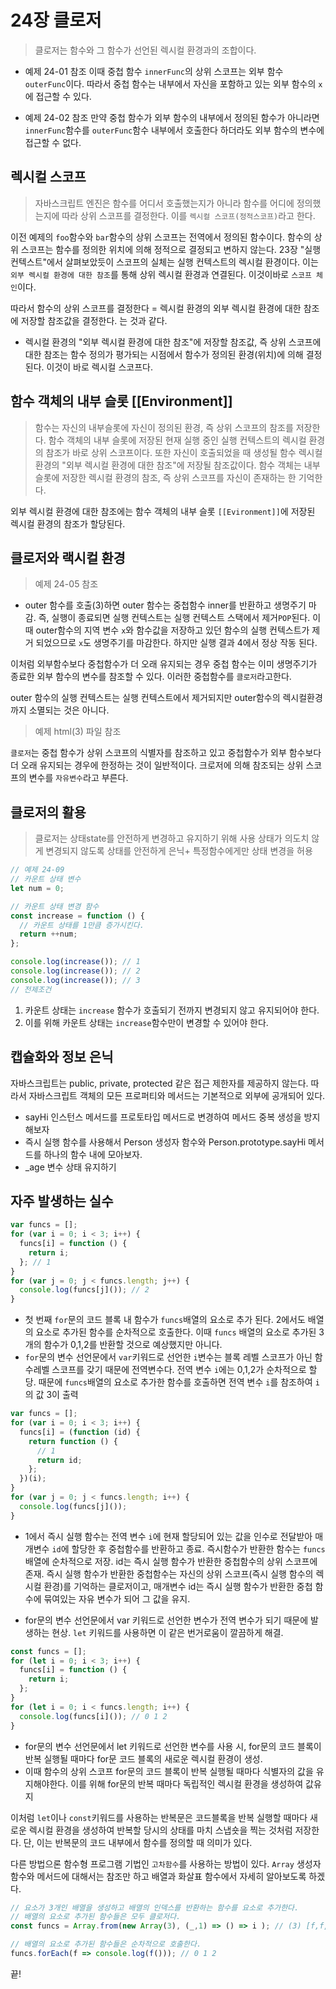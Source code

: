 # 24장 클로저

> 클로저는 함수와 그 함수가 선언된 렉시컬 환경과의 조합이다.

- 예제 24-01 참조
  이때 중첩 함수 `innerFunc`의 상위 스코프는 외부 함수 `outerFunc`이다. 따라서 중첩 함수는 내부에서 자신을 포함하고 있는 외부 함수의 `x`에 접근할 수 있다.

- 예제 24-02 참조
  만약 중첩 함수가 외부 함수의 내부에서 정의된 함수가 아니라면 `innerFunc`함수를 `outerFunc`함수 내부에서 호출한다 하더라도 외부 함수의 변수에 접근할 수 없다.

## 렉시컬 스코프

> 자바스크립트 엔진은 함수를 어디서 호출했는지가 아니라 함수를 어디에 정의했는지에 따라 상위 스코프를 결정한다. 이를 `렉시컬 스코프(정적스코프)`라고 한다.

이전 예제의 `foo`함수와 `bar`함수의 상위 스코프는 전역에서 정의된 함수이다. 함수의 상위 스코프는 함수를 정의한 위치에 의해 정적으로 결정되고 변하지 않는다. 23장 "실행 컨텍스트"에서 살펴보았듯이 스코프의 실체는 실행 컨텍스트의 렉시컬 환경이다. 이는 `외부 렉시컬 환경에 대한 참조`를 통해 상위 렉시컬 환경과 연결된다. 이것이바로 `스코프 체인`이다.

따라서 함수의 상위 스코프를 결정한다 = 렉시컬 환경의 외부 렉시컬 환경에 대한 참조에 저장할 참조값을 결정한다. 는 것과 같다.

- 렉시컬 환경의 "외부 렉시컬 환경에 대한 참조"에 저장할 참조값, 즉 상위 스코프에 대한 참조는 함수 정의가 평가되는 시점에서 함수가 정의된 환경(위치)에 의해 결정된다. 이것이 바로 렉시컬 스코프다.

## 함수 객체의 내부 슬롯 [[Environment]]

> 함수는 자신의 내부슬롯에 자신이 정의된 환경, 즉 상위 스코프의 참조를 저장한다. 함수 객체의 내부 슬롯에 저장된 현재 실행 중인 실행 컨텍스트의 렉시컬 환경의 참조가 바로 상위 스코프이다. 또한 자신이 호출되었을 때 생성될 함수 렉시컬 환경의 "외부 렉시컬 환경에 대한 참조"에 저장될 참조값이다. 함수 객체는 내부 슬롯에 저장한 렉시컬 환경의 참조, 즉 상위 스코프를 자신이 존재하는 한 기억한다.

외부 렉시컬 환경에 대한 참조에는 함수 객체의 내부 슬롯 `[[Evironment]]`에 저장된 렉시컬 환경의 참조가 할당된다.

## 클로저와 랙시컬 환경

> 예제 24-05 참조

- outer 함수를 호출(3)하면 outer 함수는 중첩함수 inner를 반환하고 생명주기 마감.
  즉, 실행이 종료되면 실행 컨텍스트는 실행 컨텍스트 스택에서 제거`POP`된다. 이때 outer함수의 지역 변수 `x`와 함수값을 저장하고 있던 함수의 실행 컨텍스트가 제거 되었으므로 `x`도 생명주기를 마감한다. 하지만 실행 결과 4에서 정상 작동 된다.

이처럼 외부함수보다 중첩함수가 더 오래 유지되는 경우 중첩 함수는 이미 생명주기가 종료한 외부 함수의 변수를 참조할 수 있다. 이러한 중첩함수를 `클로저`라고한다.

outer 함수의 실행 컨텍스트는 실행 컨텍스트에서 제거되지만 outer함수의 렉시컬환경까지 소멸되는 것은 아니다.

> 예제 html(3) 파일 참조

`클로저`는 중첩 함수가 상위 스코프의 식별자를 참조하고 있고 중첩함수가 외부 함수보다 더 오래 유지되는 경우에 한정하는 것이 일반적이다.
크로저에 의해 참조되는 상위 스코프의 변수를 `자유변수`라고 부른다.

## 클로저의 활용

> 클로저는 상태state를 안전하게 변경하고 유지하기 위해 사용
> 상태가 의도치 않게 변경되지 않도록 상태를 안전하게 은닉+ 특정함수에게만 상태 변경을 허용

```jsx
// 예제 24-09
// 카운트 상태 변수
let num = 0;

// 카운트 상태 변경 함수
const increase = function () {
  // 카운트 상태를 1만큼 증가시킨다.
  return ++num;
};

console.log(increase()); // 1
console.log(increase()); // 2
console.log(increase()); // 3
// 전제조건
```

1. 카운트 상태는 `increase` 함수가 호출되기 전까지 변경되지 않고 유지되어야 한다.
2. 이를 위해 카운트 상태는 `increase`함수만이 변경할 수 있어야 한다.

## 캡슐화와 정보 은닉

자바스크립트는 public, private, protected 같은 접근 제한자를 제공하지 않는다. 따라서 자바스크립트 객체의 모든 프로퍼티와 메서드는 기본적으로 외부에 공개되어 있다.

- sayHi 인스턴스 메서드를 프로토타입 메서드로 변경하여 메서드 중복 생성을 방지해보자
- 즉시 실행 함수를 사용해서 Person 생성자 함수와 Person.prototype.sayHi 메서드를 하나의 함수 내에 모아보자.
- \_age 변수 상태 유지하기

## 자주 발생하는 실수

```jsx
var funcs = [];
for (var i = 0; i < 3; i++) {
  funcs[i] = function () {
    return i;
  }; // 1
}
for (var j = 0; j < funcs.length; j++) {
  console.log(funcs[j]()); // 2
}
```

- 첫 번째 `for`문의 코드 블록 내 함수가 `funcs`배열의 요소로 추가 된다. 2에서도 배열의 요소로 추가된 함수를 순차적으로 호출한다. 이때 `funcs` 배열의 요소로 추가된 3개의 함수가 0,1,2를 반환할 것으로 예상했지만 아니다.
- `for`문의 변수 선언문에서 `var`키워드로 선언한 `i`변수는 블록 레벨 스코프가 아닌 함수레벨 스코프를 갖기 때문에 전역변수다. 전역 변수 `i`에는 0,1,2가 순차적으로 할당. 때문에 `funcs`배열의 요소로 추가한 함수를 호출하면 전역 변수 `i`를 참조하여 `i`의 값 3이 출력

```jsx
var funcs = [];
for (var i = 0; i < 3; i++) {
  funcs[i] = (function (id) {
    return function () {
      // 1
      return id;
    };
  })(i);
}
for (var j = 0; j < funcs.length; i++) {
  console.log(funcs[j]());
}
```

- 1에서 즉시 실행 함수는 전역 변수 `i`에 현재 할당되어 있는 값을 인수로 전달받아 매개변수 `id`에 할당한 후 중첩함수를 반환하고 종료. 즉시함수가 반환한 함수는 `funcs`배열에 순차적으로 저장. id는 즉시 실행 함수가 반환한 중첩함수의 상위 스코프에 존재. 즉시 실행 함수가 반환한 중첩함수는 자신의 상위 스코프(즉시 실행 함수의 렉시컬 환경)를 기억하는 클로저이고, 매개변수 id는 즉시 실행 함수가 반환한 중첩 함수에 묶여있는 자유 변수가 되어 그 값을 유지.

- for문의 변수 선언문에서 var 키워드로 선언한 변수가 전역 변수가 되기 때문에 발생하는 현상. `let` 키워드를 사용하면 이 같은 번거로움이 깔끔하게 해결.

```jsx
const funcs = [];
for (let i = 0; i < 3; i++) {
  funcs[i] = function () {
    return i;
  };
}
for (let i = 0; i < funcs.length; i++) {
  console.log(funcs[i]()); // 0 1 2
}
```

- for문의 변수 선언문에서 let 키워드로 선언한 변수를 사용 시, for문의 코드 블록이 반복 실행될 때마다 for문 코드 블록의 새로운 렉시컬 환경이 생성.
- 이때 함수의 상위 스코프 for문의 코드 블록이 반복 실행될 때마다 식별자의 값을 유지해야한다. 이를 위해 for문의 반복 때마다 독립적인 렉시컬 환경을 생성하여 값유지

이처럼 `let`이나 `const`키워드를 사용하는 반복문은 코드블록을 반복 실행할 때마다 새로운 렉시컬 환경을 생성하여 반복할 당시의 상태를 마치 스냅숏을 찍는 것처럼 저장한다. 단, 이는 반복문의 코드 내부에서 함수를 정의할 때 의미가 있다.

다른 방법으론 함수형 프로그램 기법인 `고차함수`를 사용하는 방법이 있다. `Array` 생성자 함수와 메서드에 대해서는 참조만 하고 배열과 화살표 함수에서 자세히 알아보도록 하겠다.

```jsx
// 요소가 3개인 배열을 생성하고 배열의 인덱스를 반환하는 함수를 요소로 추가한다.
// 배열의 요소로 추가된 함수들은 모두 클로저다.
const funcs = Array.from(new Array(3), (_,1) => () => i ); // (3) [f,f,f]

// 배열의 요소로 추가된 함수들은 순차적으로 호출한다.
funcs.forEach(f => console.log(f())); // 0 1 2
```

끝!

